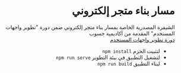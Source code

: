 <div dir="rtl">
<h1> مسار بناء متجر إلكتروني </h1>
<p>الشيفرة المصدرية الخاصة بمسار بناء متجر إلكتروني ضمن دورة "تطوير واجهات المستخدم" المقدمة من أكاديمية حسوب <br><a href="https://academy.hsoub.com/learn/front-end-web-development/">دورة تطوير واجهات المستخدم</a>
</p>
<ul>
<li>لتثبيت الحزم <code>npm install</code></li>
<li>لتشغيل التطبيق في بيئة التطوير <code>npm run serve</code></li>
<li>لبناء التطبيق <code>npm run build</code></li>
</ul>
<div>
</div>
</div> 
